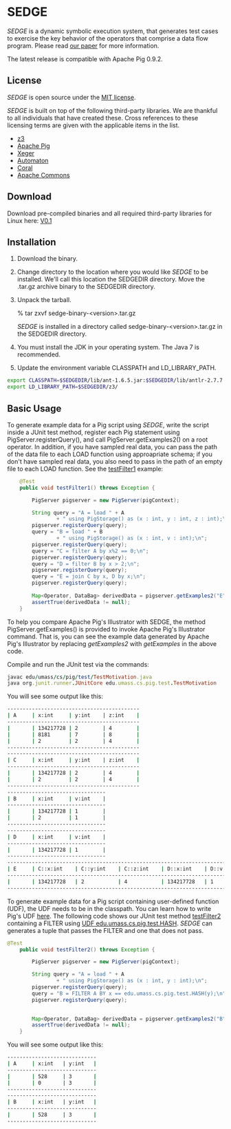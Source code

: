 SEDGE
=====

*SEDGE* is a dynamic symbolic execution system, that generates test cases to exercise the key behavior of the operators that comprise a data flow program. Please read [our paper](http://people.cs.umass.edu/~kaituo/) for more information. 

The latest release is compatible with Apache Pig 0.9.2.

License
-------

*SEDGE* is open source under the [MIT license](http://www.opensource.org/licenses/mit-license.php).

*SEDGE* is built on top of the following third-party libraries. We are thankful to all individuals that have created these. Cross references to these licensing terms are given with the applicable items in the list. 
* [z3](http://z3.codeplex.com/license)
* [Apache Pig](http://www.apache.org/licenses/)
* [Xeger](http://www.apache.org/licenses/LICENSE-2.0)
* [Automaton](http://opensource.org/licenses/bsd-license.php)
* [Coral](http://javapathfinder.sourceforge.net/NOSA-1.3-JPF.txt)
* [Apache Commons](http://www.apache.org/licenses/)

Download
--------
Download pre-compiled binaries and all required third-party libraries for Linux here:
[V0.1](https://docs.google.com/file/d/0B2eUVi06EB0oenJ6UzdtNFJoX0U/edit?usp=sharing)

Installation
------------
1. Download the binary. 
2. Change directory to the location where you would like *SEDGE* to be installed. We'll call this location the SEDGEDIR directory. Move the .tar.gz archive binary to the SEDGEDIR directory.

3. Unpack the tarball.

    % tar zxvf sedge-binary-&lt;version&gt;.tar.gz

    *SEDGE* is installed in a directory called sedge-binary-&lt;version&gt;.tar.gz in the SEDGEDIR directory.

4. You must install the JDK in your operating system. The Java 7 is recommended. 
5. Update the environment variable CLASSPATH and LD_LIBRARY_PATH.
```bash
export CLASSPATH=$SEDGEDIR/lib/ant-1.6.5.jar:$SEDGEDIR/lib/antlr-2.7.7.jar:$SEDGEDIR/lib/antlr-3.4.jar:$SEDGEDIR/lib/antlr-runtime-3.4.jar:$SEDGEDIR/lib/automaton-1.11-8.jar:$SEDGEDIR/lib/avro-1.5.3.jar:$SEDGEDIR/lib/commons-beanutils-1.7.0.jar:$SEDGEDIR/lib/commons-beanutils-core-1.8.0.jar:$SEDGEDIR/lib/commons-cli-1.2.jar:$SEDGEDIR/lib/commons-codec-1.4.jar:$SEDGEDIR/lib/commons-collections-3.2.1.jar:$SEDGEDIR/lib/commons-configuration-1.6.jar:$SEDGEDIR/lib/commons-digester-1.8.jar:$SEDGEDIR/lib/commons-el-1.0.jar:$SEDGEDIR/lib/commons-httpclient-3.0.1.jar:$SEDGEDIR/lib/commons-io-2.4.jar:$SEDGEDIR/lib/commons-lang-2.4.jar:$SEDGEDIR/lib/commons-logging-1.1.1.jar:$SEDGEDIR/lib/commons-math-1.2.jar:$SEDGEDIR/lib/commons-math-2.1.jar:$SEDGEDIR/lib/commons-math3-3.0.jar:$SEDGEDIR/lib/commons-net-1.4.1.jar:$SEDGEDIR/lib/coral.jar:$SEDGEDIR/lib/coral-related-jpf.jar:$SEDGEDIR/lib/core-3.1.1.jar:$SEDGEDIR/lib/ftplet-api-1.0.0.jar:$SEDGEDIR/lib/ftpserver-core-1.0.0.jar:$SEDGEDIR/lib/ftpserver-deprecated-1.0.0-M2.jar:$SEDGEDIR/lib/guava-11.0.jar:$SEDGEDIR/lib/hadoop-0.23.0-gridmix.jar:$SEDGEDIR/lib/hadoop-0.23.0-streaming.jar:$SEDGEDIR/lib/hadoop-core-1.0.0.jar:$SEDGEDIR/lib/hadoop-mapreduce-0.23.0.jar:$SEDGEDIR/lib/hadoop-mapreduce-0.23.0-sources.jar:$SEDGEDIR/lib/hadoop-mapreduce-examples-0.23.0.jar:$SEDGEDIR/lib/hadoop-mapreduce-examples-0.23.0-sources.jar:$SEDGEDIR/lib/hadoop-mapreduce-test-0.23.0.jar:$SEDGEDIR/lib/hadoop-mapreduce-test-0.23.0-sources.jar:$SEDGEDIR/lib/hadoop-mapreduce-tools-0.23.0.jar:$SEDGEDIR/lib/hadoop-mapreduce-tools-0.23.0-sources.jar:$SEDGEDIR/lib/hadoop-test-1.0.0.jar:$SEDGEDIR/lib/hamcrest-all-1.3.0RC2.jar:$SEDGEDIR/lib/hbase-0.90.0.jar:$SEDGEDIR/lib/hbase-0.90.0-tests.jar:$SEDGEDIR/lib/hive-exec-0.8.0.jar:$SEDGEDIR/lib/hsqldb-1.8.0.10.jar:$SEDGEDIR/lib/httpclient-4.1.jar:$SEDGEDIR/lib/httpcore-4.1.jar:$SEDGEDIR/lib/jackson-core-asl-1.7.3.jar:$SEDGEDIR/lib/jackson-mapper-asl-1.7.3.jar:$SEDGEDIR/lib/jasper-compiler-5.5.12.jar:$SEDGEDIR/lib/jasper-runtime-5.5.12.jar:$SEDGEDIR/lib/javacc-4.2.jar:$SEDGEDIR/lib/javacc.jar:$SEDGEDIR/lib/jdeb-0.8.jar:$SEDGEDIR/lib/jersey-core-1.8.jar:$SEDGEDIR/lib/jets3t-0.7.1.jar:$SEDGEDIR/lib/jetty-6.1.26.jar:$SEDGEDIR/lib/jetty-util-6.1.26.jar:$SEDGEDIR/lib/jline-0.9.94.jar:$SEDGEDIR/lib/joda-time-1.6.jar:$SEDGEDIR/lib/js-1.7R2.jar:$SEDGEDIR/lib/jsch-0.1.38.jar:$SEDGEDIR/lib/json-simple-1.1.jar:$SEDGEDIR/lib/jsp-2.1-6.1.14.jar:$SEDGEDIR/lib/jsp-api-2.1-6.1.14.jar:$SEDGEDIR/lib/junit-3.8.1.jar:$SEDGEDIR/lib/junit-4.5.jar:$SEDGEDIR/lib/jython-2.5.0.jar:$SEDGEDIR/lib/kfs-0.3.jar:$SEDGEDIR/lib/log4j-1.2.16.jar:$SEDGEDIR/lib/mina-core-2.0.0-M5.jar:$SEDGEDIR/lib/netty-3.2.2.Final.jar:$SEDGEDIR/lib/opt4j-2.4.jar:$SEDGEDIR/lib/org.hamcrest.core_1.1.0.v20090501071000.jar:$SEDGEDIR/lib/oro-2.0.8.jar:$SEDGEDIR/lib/paranamer-2.3.jar:$SEDGEDIR/lib/sdsuLibJKD12.jar:$SEDGEDIR/lib/servlet-api-2.5-20081211.jar:$SEDGEDIR/lib/servlet-api-2.5-6.1.14.jar:$SEDGEDIR/lib/slf4j-api-1.6.1.jar:$SEDGEDIR/lib/slf4j-log4j12-1.6.1.jar:$SEDGEDIR/lib/snappy-java-1.0.3.2.jar:$SEDGEDIR/lib/ST4-4.0.4.jar:$SEDGEDIR/lib/stringtemplate-3.2.1.jar:$SEDGEDIR/lib/trove-2.1.0.jar:$SEDGEDIR/lib/trove-3.0.3.jar:$SEDGEDIR/lib/xmlenc-0.52.jar:$SEDGEDIR/lib/z3.jar:$SEDGEDIR/lib/zookeeper-3.3.3.jar:$SEDGEDIR/sedge.jar:$SEDGEDIR/lib/coral-related-jpf.jar:.:$CLASSPATH
export LD_LIBRARY_PATH=$SEDGEDIR/z3/
```

Basic Usage
-----------
To generate example data for a Pig script using *SEDGE*, write the script inside a JUnit test method, register each Pig statement using PigServer.registerQuery(), and call PigServer.getExamples2() on a root operator.  In addition, if you have sampled real data, you can pass the path of the data file to each LOAD function using approapriate schema; if you don't have sampled real data, you also need to pass in the path of an empty file to each LOAD function.  See the [testFilter1](https://docs.google.com/file/d/0B2eUVi06EB0oN3RtQ2cxUncyZWs/edit?usp=sharing) example:

```java
    @Test
    public void testFilter1() throws Exception {

        PigServer pigserver = new PigServer(pigContext);

        String query = "A = load " + A
                + " using PigStorage() as (x : int, y : int, z : int);\n";
        pigserver.registerQuery(query);
        query = "B = load " + B 
        		+ " using PigStorage() as (x : int, v : int);\n";
        pigserver.registerQuery(query);
        query = "C = filter A by x%2 == 0;\n";
        pigserver.registerQuery(query);
        query = "D = filter B by x > 2;\n";
        pigserver.registerQuery(query);
        query = "E = join C by x, D by x;\n";
        pigserver.registerQuery(query);
        
        Map<Operator, DataBag> derivedData = pigserver.getExamples2("E");
        assertTrue(derivedData != null);
    }
```

To help you compare Apache Pig's Illustrator with SEDGE, the method PigServer.getExamples() is provided to invoke Apache Pig's Illustrator command.  That is, you can see the example data generated by Apache Pig's Illustrator by replacing *getExamples2* with *getExamples* in the above code.

Compile and run the JUnit test via the commands:
```ruby
javac edu/umass/cs/pig/test/TestMotivation.java
java org.junit.runner.JUnitCore edu.umass.cs.pig.test.TestMotivation
```

You will see some output like this:

```bash
-------------------------------------------
| A     | x:int     | y:int    | z:int    | 
-------------------------------------------
|       | 134217728 | 2        | 4        | 
|       | 8181      | 7        | 8        | 
|       | 2         | 2        | 4        | 
-------------------------------------------
-------------------------------------------
| C     | x:int     | y:int    | z:int    | 
-------------------------------------------
|       | 134217728 | 2        | 4        | 
|       | 2         | 2        | 4        | 
-------------------------------------------
--------------------------------
| B     | x:int     | v:int    | 
--------------------------------
|       | 134217728 | 1        | 
|       | 2         | 1        | 
--------------------------------
--------------------------------
| D     | x:int     | v:int    | 
--------------------------------
|       | 134217728 | 1        | 
--------------------------------
-------------------------------------------------------------------------------
| E     | C::x:int    | C::y:int    | C::z:int    | D::x:int    | D::v:int    | 
-------------------------------------------------------------------------------
|       | 134217728   | 2           | 4           | 134217728   | 1           | 
-------------------------------------------------------------------------------
```

To generate example data for a Pig script containing user-defined function (UDF), the UDF needs to be in the classpath.  You can learn how to write Pig's UDF [here](http://pig.apache.org/docs/r0.7.0/udf.html).  The following code shows our JUnit test method [testFilter2](https://docs.google.com/file/d/0B2eUVi06EB0oVm54MVdUWWVCQzQ/edit?usp=sharing) containing a FILTER using [UDF edu.umass.cs.pig.test.HASH](https://docs.google.com/file/d/0B2eUVi06EB0oS1J3QkhTZVpZX0k/edit?usp=sharing).  *SEDGE* can generates a tuple that passes the FILTER and one that does not pass.

```java
@Test
    public void testFilter2() throws Exception {

        PigServer pigserver = new PigServer(pigContext);

        String query = "A = load " + A
                + " using PigStorage() as (x : int, y : int);\n";
        pigserver.registerQuery(query);
        query = "B = FILTER A BY x == edu.umass.cs.pig.test.HASH(y);\n";
        pigserver.registerQuery(query);
        

        Map<Operator, DataBag> derivedData = pigserver.getExamples2("B");
        assertTrue(derivedData != null);
    }
```

You will see some output like this:

```bash
-----------------------------
| A     | x:int   | y:int   | 
-----------------------------
|       | 528     | 3       | 
|       | 0       | 3       | 
-----------------------------
-----------------------------
| B     | x:int   | y:int   | 
-----------------------------
|       | 528     | 3       | 
-----------------------------
```

